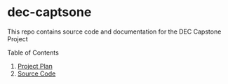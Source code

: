# dec-captsone

This repo contains source code and documentation for the DEC Capstone Project

Table of Contents
1. [Project Plan](doc/project-plan.md)
2. [Source Code](src/)